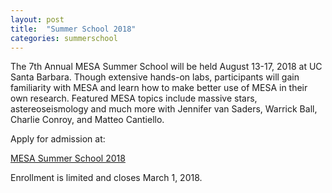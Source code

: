 ```yaml
---
layout: post
title:  "Summer School 2018"
categories: summerschool
---
```



The 7th Annual MESA Summer School will be held August 13-17, 2018 at
UC Santa Barbara.  Though extensive hands-on labs, participants will
gain familiarity with MESA and learn how to make better use of MESA in
their own research. Featured MESA topics include massive stars,
astereoseismology and much more with Jennifer van Saders, Warrick
Ball, Charlie Conroy, and Matteo Cantiello.

Apply for admission at:

[MESA Summer School 2018](http://cococubed.asu.edu/mesa_summer_school_2018/)

Enrollment is limited and closes March 1, 2018.
